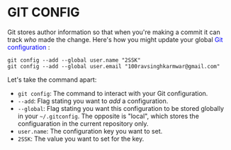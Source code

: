 # GIT CONFIG

Git stores author information so that when you're making a commit it can track _who_ made the change. Here's how you might update your global <span style="color:blue">Git configuration</span> :

    git config --add --global user.name "2SSK"
    git config --add --global user.email "100ravsinghkarmwar@gmail.com"

Let's take the command apart:

- `git config`: The command to interact with your Git configuration.
- `--add`: Flag stating you want to _add_ a configuration.
- `--global`: Flag stating you want this configuration to be stored globally in your `~/.gitconfig`. The opposite is "local", which stores the configuaration in the current repository only.
- `user.name`: The configuration key you want to set.
- `2SSK`: The value you want to set for the key.
